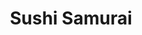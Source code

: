 ---
layout: place
title: "Sushi Samurai"
permalink: /michigan/west-bloomfield-township/sushi-samurai.html
stateAbbr: MI
stateName: Michigan
cityName: West Bloomfield Township
place_id: ChIJ48yKFpS7JIgRQOTxqDxV_W4
photos:
  - name: >-
      places/ChIJ48yKFpS7JIgRQOTxqDxV_W4/photos/AeeoHcIzgvDg1dTELZD-6l7tHUzOXMutX894HJYJjkarSvezIKuhYJxhKCizmwUn2tINX3ZwzagTQqRtBLsOozrJuWHi_TZTDJsgAWQRAPIzAFSa5wZ7-TvWTvUmZrto7uFYNrrAhZjxcM6QYoY9XwjNq22q0GwffT7qFvlwotfEIY7FzFXWGB6Z0_yAeVY2AdZPjI-9T9PfaP0EkMGUA-FRESR3U2aAhk6ynpCkR1-U1En1_Bz_zwDeDBYHMSsV3Pr_koWUdv9zPrEhEUw0tYzYJe5itWPoPXaDpczOPkTebc9uh_lw7ZL3C0opSIJ1aHg2dh01qPIZOe1rdVVvh6cEJHbl5cAPWROifsehR4Okya0QngJlISR1m7yGIT_1_8zybWvFOY03_ubgpb7MORBOuPze60Spnjxnz_TlwqMd9LKJCM0a
    widthPx: 3120
    heightPx: 4160
    authorAttributions:
      - displayName: Mike Hardie
        uri: https://maps.google.com/maps/contrib/104914610614534351175
        photoUri: >-
          https://lh3.googleusercontent.com/a-/ALV-UjU4g_luyZ8Scw9DhqUVuQIlBzXElCQZGxBLdAkQojedeX0OUbpYTg=s100-p-k-no-mo
    flagContentUri: >-
      https://www.google.com/local/imagery/report/?cb_client=maps_api_places.places_api&image_key=!1e10!2sCIHM0ogKEICAgIDEwIW2mgE&hl=en-US
    googleMapsUri: >-
      https://www.google.com/maps/place//data=!3m4!1e2!3m2!1sCIHM0ogKEICAgIDEwIW2mgE!2e10!4m2!3m1!1s0x8824bb94168acce3:0x6efd553ca8f1e440
  - name: >-
      places/ChIJ48yKFpS7JIgRQOTxqDxV_W4/photos/AeeoHcJFoMN6mpOnX8-vNh-Opy0PgtkM74YY0suP2aKBaw4LzWsbu5oQEBT77iowq-bCSB2MN07eCGa8Q06TCvPBRNIensXOFJkznmaxKoBz3zvKo2cZLiL47AX_MlInV1AzZwixMw7R10_2sNr62SMqPjj_guhRgkWymT9JY8cyFL5KkkXdsIKKo-DS5ijZofANDA-jI0WITtNKmxGdjzXvbOhwpTVKZvRRGX4RAR6R_exTEjqzsejQE0hSRdeyCzMcMbURFbBcL2OIp_QelZma_A_98IjLUVqUuJCJv9-VeZT74p7LlwawjH8D4lKoICBZTH0PDJFbD7yjkTatTtbTH-yFSDmadyutUt9TeGzs1AduPckiWISXULCYVS1AKEzvwq90xoW7vxS-bYXVxR19j_QboVpg2vG9kjx2GMavRMq-gg
    widthPx: 4800
    heightPx: 2700
    authorAttributions:
      - displayName: Anita Gandol
        uri: https://maps.google.com/maps/contrib/109699037013421945854
        photoUri: >-
          https://lh3.googleusercontent.com/a-/ALV-UjVjBbfvsgVpkIMg4f7YaCCHrii406zqyzVFa1BFFHVMJxrOGipTgw=s100-p-k-no-mo
    flagContentUri: >-
      https://www.google.com/local/imagery/report/?cb_client=maps_api_places.places_api&image_key=!1e10!2sCIHM0ogKEICAgID4wZSYZQ&hl=en-US
    googleMapsUri: >-
      https://www.google.com/maps/place//data=!3m4!1e2!3m2!1sCIHM0ogKEICAgID4wZSYZQ!2e10!4m2!3m1!1s0x8824bb94168acce3:0x6efd553ca8f1e440
  - name: >-
      places/ChIJ48yKFpS7JIgRQOTxqDxV_W4/photos/AeeoHcKohyP1AYZdatI5Tdr9NreKn1kFSpttZuv2opxsFqNwgfVOaWYu6t66nvzrGVIzVswXqDiEWTGaZ_1_y7U4P_7Pq1RSpdUn6wc68yETsQZgpzJO1_MeouKU5VXsbF6zKi_nlTpLECi3RcfA1CFYvPkBKPoslfanTVSz2_PoDDazDu-gqlUF6myzkssQtIxv4lRlfoh1ZCpV19Xnyqig139jp1a07e-H5rLB_n9Fdgmk2kXs5dEOW99sRHeiaODQqFY8lTBD0_KgIa-E05IkpHkNgPvGl0lsVVeUTvW5krS1GwGX4b9Zb7OnTx54CS64g_V8ShMK4w3OswqCqAJNB50X0X0xRU4ET-SU_E_cNlSKA4nVmh6IsXMUMFbMXnAkzTwwiLTZMLLmDsvjiEvx3tw-lPMdur1IPAkWPNvqB3b1wIw
    widthPx: 4032
    heightPx: 1960
    authorAttributions:
      - displayName: Niki Thornton
        uri: https://maps.google.com/maps/contrib/113842372993441206920
        photoUri: >-
          https://lh3.googleusercontent.com/a-/ALV-UjVVHZINb2DhtdXMvd-o-XU5ASmlYtcOa2WsgyhLZKAwDVt7EHPa=s100-p-k-no-mo
    flagContentUri: >-
      https://www.google.com/local/imagery/report/?cb_client=maps_api_places.places_api&image_key=!1e10!2sCIHM0ogKEICAgICyz-fKhAE&hl=en-US
    googleMapsUri: >-
      https://www.google.com/maps/place//data=!3m4!1e2!3m2!1sCIHM0ogKEICAgICyz-fKhAE!2e10!4m2!3m1!1s0x8824bb94168acce3:0x6efd553ca8f1e440
  - name: >-
      places/ChIJ48yKFpS7JIgRQOTxqDxV_W4/photos/AeeoHcIrMC0wakApus5Y3VOyiyZsxiEUa8Q-jFTRWlxAkcyrdcyX9omHGNgsZ46F7ikm5pIvEcjpULZQavGf7TKQsSwqyprJBuXBc-r9hd3si29wNIqwB5BHDSeD7UC2bZk3-zEiXFNa3RcKVBF4lGNohjXD7vukSKQevyTsJleGrFgGCpEBWI9oP3ZLK9_JHKjaB6fmZ9eJ3w0MVpETMtqBaGVw04oDve0DU1yaWNim9DwfVFcODQ_WyD1ZFYtgidPHpAcvL59QlUZysh5f2UEmVN3MftCorMNVWZxdnYCBAo0J_mTrR_oWHEy64VlY2NCd2QJnoedTfGTTuI4FhTvlvBNQSgN0PVk1hsLAkKo28innO5FQpTTSNkjBWqHaE0vKx8Edv3s72xaBCUtuywRfFs3RPXUwJwPPaw8_4VUz4scpdbM
    widthPx: 3024
    heightPx: 4032
    authorAttributions:
      - displayName: Lucky World
        uri: https://maps.google.com/maps/contrib/105615241369284888616
        photoUri: >-
          https://lh3.googleusercontent.com/a-/ALV-UjU_3yRSNsRhyHdL4KTMPukT8NhL-JFpaZOIHj5T-jEBzjLCYS0=s100-p-k-no-mo
    flagContentUri: >-
      https://www.google.com/local/imagery/report/?cb_client=maps_api_places.places_api&image_key=!1e10!2sCIHM0ogKEICAgIDr-J6zswE&hl=en-US
    googleMapsUri: >-
      https://www.google.com/maps/place//data=!3m4!1e2!3m2!1sCIHM0ogKEICAgIDr-J6zswE!2e10!4m2!3m1!1s0x8824bb94168acce3:0x6efd553ca8f1e440
  - name: >-
      places/ChIJ48yKFpS7JIgRQOTxqDxV_W4/photos/AeeoHcJ_2Le1rZvDbxEMg0PzMzs8krDoc1CcyEy3J-ITlrsrA6umkteP1i8RseIoo22EeWvOxyPSMwt0WfmnyazZ_4JEe94qfatkGijJ1aX0z_0qf0a_dj4w-ifo0e3ysCVTOR1m7zi6ESHduWgM542lo9VJvul3jmpkbbKSyVQfeOiHqKIpZpOHQ4ULmCg02xVKFRNE1uY1jkRJeb2W-f5kzO1PNcZoo-EJacJ7RZ7oatg7vAJXql1IX-IRxK8bQZd5g566HKx7eZoLbz6glgJzL674bux8hgivZ_GW3q0rX6QycAs_cVbu0f8Sm0i3evnYMqITtDz1RNeww6Hcmb6uF5TgNL0WjsozDW9AKzH5ddm1FGWXh4CsvvIbOZgQxD7PSOwI9NAcQDTPWyhQCF8EnqOQbrmx0CZic676suCJjekG9ynf
    widthPx: 3024
    heightPx: 4032
    authorAttributions:
      - displayName: Riyanka Ribble
        uri: https://maps.google.com/maps/contrib/111486821286565010740
        photoUri: >-
          https://lh3.googleusercontent.com/a-/ALV-UjVRTdVZBNNkTLMZNL9s9wkA_hVMTapiv55Z8fvFz4jebcq_boXY0w=s100-p-k-no-mo
    flagContentUri: >-
      https://www.google.com/local/imagery/report/?cb_client=maps_api_places.places_api&image_key=!1e10!2sCIHM0ogKEICAgIDGxamf_wE&hl=en-US
    googleMapsUri: >-
      https://www.google.com/maps/place//data=!3m4!1e2!3m2!1sCIHM0ogKEICAgIDGxamf_wE!2e10!4m2!3m1!1s0x8824bb94168acce3:0x6efd553ca8f1e440
  - name: >-
      places/ChIJ48yKFpS7JIgRQOTxqDxV_W4/photos/AeeoHcJ2Lenao_NmLszvKLsW7idw34dnmal9UJ0ir3nssUkN31voeLE0IAlHPSoh41i3yvg9-fEckhrVpH1vZDEhy6TziiiAWMxl1qcGIOH3tYCrk7rhbCPXAQ1MYUBSXzQJIa7H8oixdS23nG_WXquWPD1flW_H-0Z0MRV0vyNiGta1YYxoqPyaxktUWlz1D0ur-RZLVIRnG_AEyyNuiAVhmqh0CMSBQ5edBsjosL9_p5zJe6N7icL6CiSdhpHP43iEXXCONcjY988S90nrwOThOa1aVX7JiOsPsAt6-UoMnrpa_QYyBX-Zy3K0FFLyzk3tL5gCzj1SqPiByc1wloGIAlvYO-idWhap2eY3LcDW0UajGZtI7U00HDaHqQqYoEaDvTg4RRVi2ffjPy1zDe5Hi-QsAka45QAHYRHP7coqWwqG4EU
    widthPx: 4032
    heightPx: 1960
    authorAttributions:
      - displayName: Niki Thornton
        uri: https://maps.google.com/maps/contrib/113842372993441206920
        photoUri: >-
          https://lh3.googleusercontent.com/a-/ALV-UjVVHZINb2DhtdXMvd-o-XU5ASmlYtcOa2WsgyhLZKAwDVt7EHPa=s100-p-k-no-mo
    flagContentUri: >-
      https://www.google.com/local/imagery/report/?cb_client=maps_api_places.places_api&image_key=!1e10!2sCIHM0ogKEICAgICK6s-43QE&hl=en-US
    googleMapsUri: >-
      https://www.google.com/maps/place//data=!3m4!1e2!3m2!1sCIHM0ogKEICAgICK6s-43QE!2e10!4m2!3m1!1s0x8824bb94168acce3:0x6efd553ca8f1e440
  - name: >-
      places/ChIJ48yKFpS7JIgRQOTxqDxV_W4/photos/AeeoHcJvykqcov-m1rZr7lQvsjfcuYhcn-frExKzzV3pmz03o5PUuvwfzPuyYe9trqvv-5srmvb5gYwJBFbh5gM2cMIx7pLcpfTquYScom9ZS25ZRBHnsZFB1YsJkDehSJO1Ion9Nz5k1lZVsDHK7ORxqvMO_BSXBQxwEV6_PfxeXwZq0x15CKf_GTeK21JkbV6jvU8ZhckP7VdC2XeMY3ymL2O44Zp6BTQxSl91umSHDJ1uNtOvqnNfgEpph3ruqMloYz8m1NZijieiiJlxgDzj5APts7yqqtZeCfSnZLLclYW8kJzVB5LrRuHrXcrRLQYoiJI5ZbjARGbhW5tMNwhlrElLIGtjfSRdxIGIJnSDMZ7z3oaI9mpbuIqGf1iwJC09ayNoJlG4uaRyZlJc-MizKxx1MXte298O7ACxZR__480Y9w
    widthPx: 3024
    heightPx: 4032
    authorAttributions:
      - displayName: Tim G
        uri: https://maps.google.com/maps/contrib/111436692712149403941
        photoUri: >-
          https://lh3.googleusercontent.com/a/ACg8ocKufS9jdOLtfKjqM1cCiHFp70Yv2ZeRYTlllpjyv_Z-lRe2Dw=s100-p-k-no-mo
    flagContentUri: >-
      https://www.google.com/local/imagery/report/?cb_client=maps_api_places.places_api&image_key=!1e10!2sCIHM0ogKEICAgMDAlujFCA&hl=en-US
    googleMapsUri: >-
      https://www.google.com/maps/place//data=!3m4!1e2!3m2!1sCIHM0ogKEICAgMDAlujFCA!2e10!4m2!3m1!1s0x8824bb94168acce3:0x6efd553ca8f1e440
  - name: >-
      places/ChIJ48yKFpS7JIgRQOTxqDxV_W4/photos/AeeoHcJhXEmF5ZYsFo-eIj_G4-cnMHru0q2j_hRE5ufrPZZOLQYm6Z_11nfKIcEgSgP3wkKU1kyc_ki64FLlyOHyhQ2q727GZQpkxtswQoh7rVNDEK3S3iyIHZB8FN95b1PZOGgRsnkO4wSa2LCWxVJi2E6qQscEo--_1wpMtmyDd9THk9xyrSEagWR3Wcq_RusbDAMYH3seG9JDW39AIuGpYiy3H0DsvbiJ7f_GFY4t66TH3Z05VuwDnO7Uvj2hs5tzOGXhYMqWsI1R1MBU3k_hpp0gq2s2ZE7RClDn5VZDwQW93CJEQpKYISoPSr1-5v70M_QlGWMDf5PdJ7jWhccqk9OgWy5lMyVv9ifD_a--x_sh-cfKTcGS42UJpwY2wcDCBCypb7IFTofdwu6PKUQckqYv6F4zQ3TlVFCtenihiFUjAQ
    widthPx: 4032
    heightPx: 3024
    authorAttributions:
      - displayName: Aviv Vered
        uri: https://maps.google.com/maps/contrib/111716547665880948819
        photoUri: >-
          https://lh3.googleusercontent.com/a-/ALV-UjV94pYGtsyem8hpMz0KGQXWQKLbJw1wKK2qt72qtZp0_KNrb4M3rw=s100-p-k-no-mo
    flagContentUri: >-
      https://www.google.com/local/imagery/report/?cb_client=maps_api_places.places_api&image_key=!1e10!2sCIHM0ogKEICAgICknMX-dQ&hl=en-US
    googleMapsUri: >-
      https://www.google.com/maps/place//data=!3m4!1e2!3m2!1sCIHM0ogKEICAgICknMX-dQ!2e10!4m2!3m1!1s0x8824bb94168acce3:0x6efd553ca8f1e440
  - name: >-
      places/ChIJ48yKFpS7JIgRQOTxqDxV_W4/photos/AeeoHcI3e7wmWiLkzHjuFDKBTV9S2I_SSvcQ-26wDditYQFJ2orGPR5NjDt_VLgs29c7WYtzlAJ7ahIGjbJ4QZerdppaRRxvfmgHIu1xl-bB_s_MxcQQFY8DDLmxwdgFE9mwTZvugnhNGaS1TQ70aoiLFXdxnnPLIDuZ7PMIgMtb0-N-2xQsW2xcuM20BBR-2oNpYbh1FNFdWKcaGnhwB0yJ1tnNn7HpyyACj-eEEk3IdADPtbZvXP4RbOE15EFH8QqZ-Hr6AVjLbkT7WsAI6BwM4of42u-RyymCr9H-k6373orH51SGv30UGvnKVnmrcWDJrh78qSh9yrYvZwZi-FEL7whXz67clVH99qtJvOCEFKz0QvokQ8AcXbeJ_aFF10BvKoyjkvk3PKVYaWGnBcXnUaJ5rObQLlTdY02S0mY0bKt3bMBu
    widthPx: 4032
    heightPx: 3024
    authorAttributions:
      - displayName: Rogerio Massato Inoue
        uri: https://maps.google.com/maps/contrib/110296698016563805456
        photoUri: >-
          https://lh3.googleusercontent.com/a-/ALV-UjXZu8MsZ4X7FNUcrzYa32msR7RzOnglNK0BfTmCzGVMiHYuZ2TI=s100-p-k-no-mo
    flagContentUri: >-
      https://www.google.com/local/imagery/report/?cb_client=maps_api_places.places_api&image_key=!1e10!2sCIHM0ogKEICAgID479KnyAE&hl=en-US
    googleMapsUri: >-
      https://www.google.com/maps/place//data=!3m4!1e2!3m2!1sCIHM0ogKEICAgID479KnyAE!2e10!4m2!3m1!1s0x8824bb94168acce3:0x6efd553ca8f1e440
  - name: >-
      places/ChIJ48yKFpS7JIgRQOTxqDxV_W4/photos/AeeoHcLDUW5ffdsp5M0Vu0GMMWelsd2mEqz23TDbrNMNXGpVtX0m-WScEkq9PdcIt9D0tDwtp7uoxVniVbzZrNiNWrVM088AYaEe_iY54krpR0a-T3ZWbjAZ3rojQ2JQ_RXvgxmxUtsjjA9uBr8wzz6gXhojC_iZdhgx9tzg33Nqj_B7UEIkkUGRVi3x_KfPZPXO8fRXielyf2nGlOW1UxFuRkt_FhpC7MCxcGzqGKaSUhJ1A_H6kAvgdtvWVGSeKjn8NZJtYkZ5R6LIPnhNgnrOplZMnmz0lQhQ9qyi2S6qRBPvjyMgMaJo0Bi3xe72BtiU6TAUnqJ4-k_u2mSsC2cnzZaWMoBLnx4AtQIGP7IM4Y8PTOoxAGiIZG5XnB6e-ajABaqO_frUZITHMYiU72ShHIs2uux46XxglmLeZuzck3JPSg
    widthPx: 4032
    heightPx: 1960
    authorAttributions:
      - displayName: Anita Gandol
        uri: https://maps.google.com/maps/contrib/109699037013421945854
        photoUri: >-
          https://lh3.googleusercontent.com/a-/ALV-UjVjBbfvsgVpkIMg4f7YaCCHrii406zqyzVFa1BFFHVMJxrOGipTgw=s100-p-k-no-mo
    flagContentUri: >-
      https://www.google.com/local/imagery/report/?cb_client=maps_api_places.places_api&image_key=!1e10!2sCIHM0ogKEICAgICk4YGaEQ&hl=en-US
    googleMapsUri: >-
      https://www.google.com/maps/place//data=!3m4!1e2!3m2!1sCIHM0ogKEICAgICk4YGaEQ!2e10!4m2!3m1!1s0x8824bb94168acce3:0x6efd553ca8f1e440
address: 4143 Orchard Lake Rd, West Bloomfield Township, MI 48323, USA
street: 4143 Orchard Lake Rd
city: West Bloomfield Township
state: MI
zip: '48323'
country: USA
neighborhood: null
latitude: '42.578006'
longitude: '-83.361877'
accessibility_options:
  wheelchairAccessibleParking: true
  wheelchairAccessibleEntrance: true
  wheelchairAccessibleRestroom: true
  wheelchairAccessibleSeating: true
business_status: OPERATIONAL
name: Sushi Samurai
google_maps_links:
  directionsUri: >-
    https://www.google.com/maps/dir//''/data=!4m7!4m6!1m1!4e2!1m2!1m1!1s0x8824bb94168acce3:0x6efd553ca8f1e440!3e0
  placeUri: https://maps.google.com/?cid=7997642232300692544
  writeAReviewUri: >-
    https://www.google.com/maps/place//data=!4m3!3m2!1s0x8824bb94168acce3:0x6efd553ca8f1e440!12e1
  reviewsUri: >-
    https://www.google.com/maps/place//data=!4m4!3m3!1s0x8824bb94168acce3:0x6efd553ca8f1e440!9m1!1b1
  photosUri: >-
    https://www.google.com/maps/place//data=!4m3!3m2!1s0x8824bb94168acce3:0x6efd553ca8f1e440!10e5
primary_type: Sushi Restaurant
opening_hours:
  regular: null
  current: null
secondary_opening_hours:
  regular:
    weekdayDescriptions: null
    type: null
  current:
    weekdayDescriptions: null
    type: null
phone: null
price_level: null
price_range: null
rating: null
rating_count: 0
website: null
description: null
reviews: null
parking_options: null
payment_options: null
allow_dogs: null
curbside_pickup: null
delivery: null
dine_in: null
good_for_children: null
good_for_groups: null
good_for_sports: null
live_music: null
menu_for_children: null
outdoor_seating: null
reservable: null
restroom: null
serves_beer: null
serves_breakfast: null
serves_brunch: null
serves_cocktails: null
serves_coffee: null
serves_dinner: null
serves_dessert: null
serves_lunch: null
serves_vegetarian_food: null
serves_wine: null
takeout: null

---